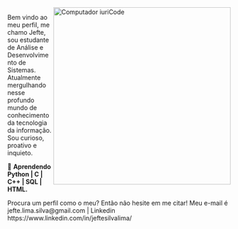 <img src="https://raw.githubusercontent.com/MicaelliMedeiros/micaellimedeiros/master/image/computer-illustration.png" min-width="400px" max-width="400px" width="400px" align="right" alt="Computador iuriCode">

<p align="left"> 
  Bem vindo ao meu perfil, me chamo Jefte, sou estudante de Análise e Desenvolvimento de Sistemas. Atualmente mergulhando nesse profundo mundo de conhecimento da tecnologia da informação.
Sou curioso, proativo e inquieto.
</p>

<p align="left">
  💼  <strong>Aprendendo Python | C | C++ | SQL  | HTML.</strong>
</p>

<p align="left">
  Procura um perfil como o meu? Então não hesite em me citar! Meu e-mail é jefte.lima.silva@gmail.com | Linkedin https://www.linkedin.com/in/jeftesilvalima/ 
</p>
